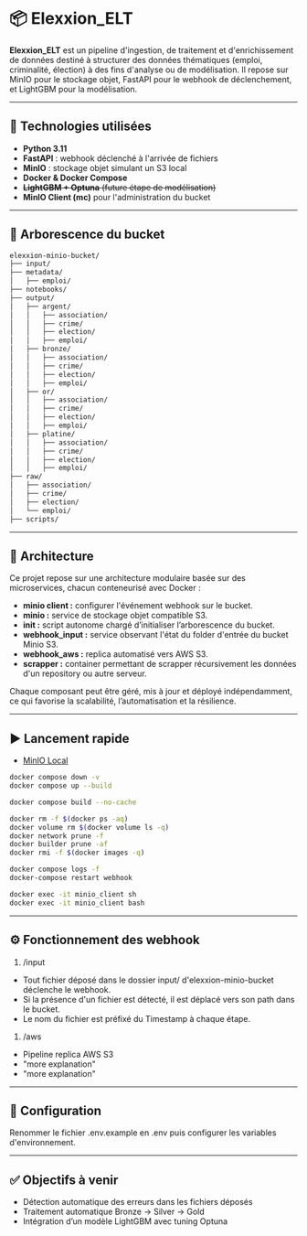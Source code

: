 # 📦 Elexxion_ELT

**Elexxion_ELT** est un pipeline d'ingestion, de traitement et d'enrichissement de données destiné à structurer des données thématiques (emploi, criminalité, élection) à des fins d'analyse ou de modélisation. Il repose sur MinIO pour le stockage objet, FastAPI pour le webhook de déclenchement, et LightGBM pour la modélisation.

---

## 🔧 Technologies utilisées

- **Python 3.11**
- **FastAPI** : webhook déclenché à l'arrivée de fichiers
- **MinIO** : stockage objet simulant un S3 local
- **Docker & Docker Compose**
- ~~**LightGBM + Optuna** (future étape de modélisation)~~
- **MinIO Client (mc)** pour l'administration du bucket

---

## 📂 Arborescence du bucket

```bash
elexxion-minio-bucket/
├── input/
├── metadata/
│   ├── emploi/
├── notebooks/
├── output/
│   ├── argent/
│   │   ├── association/
│   │   ├── crime/
│   │   ├── election/
│   │   ├── emploi/
│   ├── bronze/
│   │   ├── association/
│   │   ├── crime/
│   │   ├── election/
│   │   ├── emploi/
│   ├── or/
│   │   ├── association/
│   │   ├── crime/
│   │   ├── election/
│   │   ├── emploi/
│   ├── platine/
│   │   ├── association/
│   │   ├── crime/
│   │   ├── election/
│   │   ├── emploi/
├── raw/
│   ├── association/
│   ├── crime/
│   ├── election/
│   └── emploi/
├── scripts/
```

---

## 🧱 Architecture

Ce projet repose sur une architecture modulaire basée sur des microservices, chacun conteneurisé avec Docker :

- **minio client :** configurer l'événement webhook sur le bucket.
- **minio :** service de stockage objet compatible S3.
- **init :** script autonome chargé d’initialiser l’arborescence du bucket.
- **webhook_input :** service observant l'état du folder d'entrée du bucket Minio S3.
- **webhook_aws :** replica automatisé vers AWS S3.
- **scrapper :** container permettant de scrapper récursivement les données d'un repository ou autre serveur.

Chaque composant peut être géré, mis à jour et déployé indépendamment, ce qui favorise la scalabilité, l’automatisation et la résilience.

---

## ▶️ Lancement rapide

- [MinIO Local](http://localhost:9001)  

```bash
docker compose down -v
docker compose up --build

docker compose build --no-cache
```

```bash
docker rm -f $(docker ps -aq)
docker volume rm $(docker volume ls -q)
docker network prune -f
docker builder prune -af
docker rmi -f $(docker images -q)
```

```bash
docker compose logs -f
docker-compose restart webhook
```

```bash
docker exec -it minio_client sh
docker exec -it minio_client bash
```

---

## ⚙️ Fonctionnement des webhook

1. /input

- Tout fichier déposé dans le dossier input/ d'elexxion-minio-bucket déclenche le webhook.
- Si la présence d'un fichier est détecté, il est déplacé vers son path dans le bucket.
- Le nom du fichier est préfixé du Timestamp à chaque étape.

1. /aws

- Pipeline replica AWS S3
- "more explanation"
- "more explanation"

---

## 🔐 Configuration

Renommer le fichier .env.example en .env puis configurer les variables d'environnement.

---

## ✅ Objectifs à venir

- Détection automatique des erreurs dans les fichiers déposés
- Traitement automatique Bronze → Silver → Gold
- Intégration d’un modèle LightGBM avec tuning Optuna
